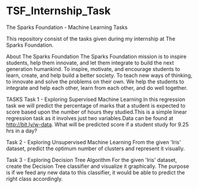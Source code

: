 # TSF_Internship_Task
The Sparks Foundation - Machine Learning Tasks

This repository consist of the tasks given during my internship at The Sparks Foundation.

About The Sparks Foundation
The Sparks Foundation mission is to inspire students, help them innovate, and let them integrate to build the next generation humankind. To inspire, motivate, and encourage students to learn, create, and help build a better society. To teach new ways of thinking, to innovate and solve the problems on their own. We help the students to integrate and help each other, learn from each other, and do well together.

TASKS
Task 1 - Exploring Supervised Machine Learning
In this regression task we will predict the percentage of marks that a student is expected to score based upon the number of hours they studied.This is a simple linear regression task as it involves just two variables.Data can be found at http://bit.ly/w-data. What will be predicted score if a student study for 9.25 hrs in a day?

Task 2 - Exploring Unsupervised Machine Learning
From the given 'Iris' dataset, predict the optimum number of clusters and represent it visually.

Task 3 - Exploring Decision Tree Algorithm
For the given 'Iris' dataset, create the Decision Tree classifier and visualize it graphically. The purpose is if we feed any new data to this classifier, it would be able to predict the right class accordingly.
